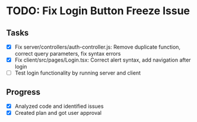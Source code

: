 # TODO: Fix Login Button Freeze Issue

## Tasks
- [x] Fix server/controllers/auth-controller.js: Remove duplicate function, correct query parameters, fix syntax errors
- [x] Fix client/src/pages/Login.tsx: Correct alert syntax, add navigation after login
- [ ] Test login functionality by running server and client

## Progress
- [x] Analyzed code and identified issues
- [x] Created plan and got user approval
